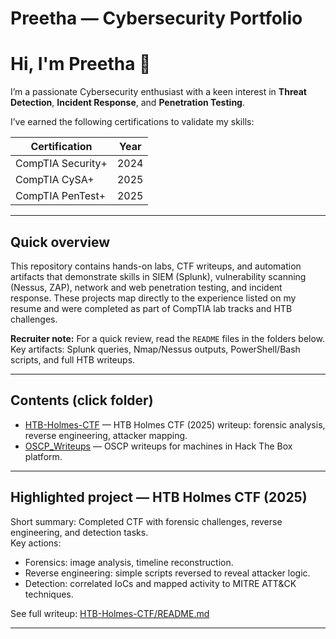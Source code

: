 # Preetha — Cybersecurity Portfolio

# Hi, I'm Preetha 👋

I’m a passionate Cybersecurity enthusiast with a keen interest in **Threat Detection**, **Incident Response**, and **Penetration Testing**.

I’ve earned the following certifications to validate my skills:

| Certification         | Year   |
|-----------------------|--------|
| CompTIA Security+     | 2024   |
| CompTIA CySA+         | 2025   |
| CompTIA PenTest+      | 2025   |

---

## Quick overview
This repository contains hands-on labs, CTF writeups, and automation artifacts that demonstrate skills in SIEM (Splunk), vulnerability scanning (Nessus, ZAP), network and web penetration testing, and incident response. These projects map directly to the experience listed on my resume and were completed as part of CompTIA lab tracks and HTB challenges.

**Recruiter note:** For a quick review, read the `README` files in the folders below. Key artifacts: Splunk queries, Nmap/Nessus outputs, PowerShell/Bash scripts, and full HTB writeups.

---

## Contents (click folder)
- [HTB-Holmes-CTF](/HTB-Holmes-CTF/) — HTB Holmes CTF (2025) writeup: forensic analysis, reverse engineering, attacker mapping.
- [OSCP_Writeups](/bashed/README.md) — OSCP writeups for machines in Hack The Box platform.
---

## Highlighted project — HTB Holmes CTF (2025)
Short summary: Completed CTF with forensic challenges, reverse engineering, and detection tasks.  
Key actions:
- Forensics: image analysis, timeline reconstruction.
- Reverse engineering: simple scripts reversed to reveal attacker logic.
- Detection: correlated IoCs and mapped activity to MITRE ATT&CK techniques.

See full writeup: [HTB-Holmes-CTF/README.md](/HTB-Holmes-CTF/README.md)

---

